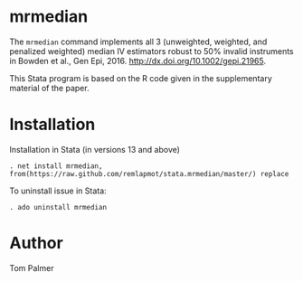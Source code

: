 # mrmedian
The `mrmedian` command implements all 3 (unweighted, weighted, and penalized weighted) median IV estimators robust to 50% invalid instruments in Bowden et al., Gen Epi, 2016. <http://dx.doi.org/10.1002/gepi.21965>. 

This Stata program is based on the R code given in the supplementary material of the paper.

Installation
============

Installation in Stata (in versions 13 and above)
```
. net install mrmedian, from(https://raw.github.com/remlapmot/stata.mrmedian/master/) replace
```

To uninstall issue in Stata:
```
. ado uninstall mrmedian
```

Author
=======
Tom Palmer
